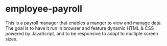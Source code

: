 # employee-payroll
This is a payroll manager that enables a manger to view and manage data. The goal is to have it run in browser and feature dynamic HTML &amp; CSS powered by JavaScript, and to be responsive to adapt to multiple screen sizes.
